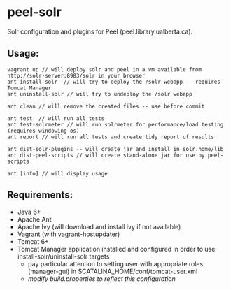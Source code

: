 peel-solr
===========
Solr configuration and plugins for Peel (peel.library.ualberta.ca).

Usage:
------
    vagrant up // will deploy solr and peel in a vm available from http://solr-server:8983/solr in your browser
    ant install-solr  // will try to deploy the /solr webapp -- requires Tomcat Manager
    ant uninstall-solr // will try to undeploy the /solr webapp
    
    ant clean // will remove the created files -- use before commit
    
    ant test  // will run all tests
    ant test-solrmeter // will run solrmeter for performance/load testing (requires windowing os)
    ant report // will run all tests and create tidy report of results
    
    ant dist-solr-plugins -- will create jar and install in solr.home/lib
    ant dist-peel-scripts // will create stand-alone jar for use by peel-scripts
    
    ant [info] // will display usage

Requirements:
-------------
* Java 6+
* Apache Ant
* Apache Ivy (will download and install Ivy if not available)
* Vagrant (with vagrant-hostupdater)
* Tomcat 6+
* Tomcat Manager application installed and configured in order to use install-solr/uninstall-solr targets
  * pay particular attention to setting user with appropriate roles (manager-gui) in $CATALINA_HOME/conf/tomcat-user.xml
  * *modify build.properties to reflect this configuration*
